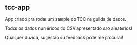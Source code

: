 ## tcc-app
App criado pra rodar um sample do TCC na guilda de dados.

Todos os dados numéricos do CSV apresentado sao aleatorios!

Qualquer duvida, sugestao ou feedback pode me procurar!
